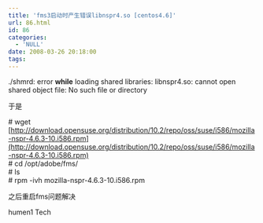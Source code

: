 ```yaml
---
title: 'fms3启动时产生错误libnspr4.so [centos4.6]'
url: 86.html
id: 86
categories:
  - 'NULL'
date: 2008-03-26 20:18:00
tags:
---
```


./shmrd: error **while** loading shared libraries: libnspr4.so: cannot open shared object file: No such file or directory  
  
于是  
  
\# wget [http://download.opensuse.org/distribution/10.2/repo/oss/suse/i586/mozilla-nspr-4.6.3-10.i586.rpm](http://download.opensuse.org/distribution/10.2/repo/oss/suse/i586/mozilla-nspr-4.6.3-10.i586.rpm)  
\# cd /opt/adobe/fms/  
\# ls  
\# rpm -ivh mozilla-nspr-4.6.3-10.i586.rpm  
  
之后重启fms问题解决  
  
  

humen1 Tech
